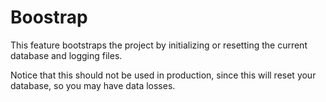 
# Boostrap

This feature bootstraps the project by initializing or resetting the current database and logging files.

Notice that this should not be used in production, since this will reset your database, so you may have data losses.
